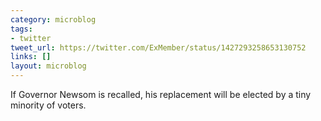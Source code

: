 ```yaml
---
category: microblog
tags:
- twitter
tweet_url: https://twitter.com/ExMember/status/1427293258653130752
links: []
layout: microblog
---
```

If Governor Newsom is recalled, his replacement will be elected by a tiny minority of voters.
